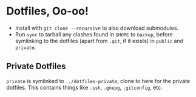 # Dotfiles, Oo-oo!

* Install with `git clone --recursive` to also download submodules.
* Run `sync` to tarball any clashes found in `$HOME` to `backup`, before
  symlinking to the dotfiles (apart from `.git`, if it exists) in
  `public` and `private`.

## Private Dotfiles

`private` is symlinked to `../dotfiles-private`; clone to here for the
private dotfiles. This contains things like `.ssh`, `.gnupg`,
`.gitconfig`, etc.
